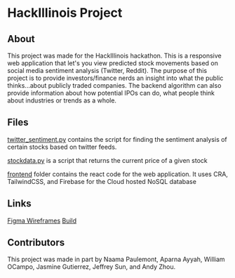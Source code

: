 # HackIllinois Project

## About

This project was made for the HackIllinois hackathon. This is a responsive web application that let's you view predicted stock movements based on social media sentiment analysis (Twitter, Reddit). The purpose of this project is to provide investors/finance nerds an insight into what the public thinks...about publicly traded companies. The backend algorithm can also provide information about how potential IPOs can do, what people think about industries or trends as a whole.

## Files

[twitter_sentiment.py](twitter_sentiment.py) contains the script for finding the sentiment analysis of certain stocks based on twitter feeds.

[stockdata.py](stockdata.py) is a script that returns the current price of a given stock

[frontend](frontend) folder contains the react code for the web application. It uses CRA, TailwindCSS, and Firebase for the Cloud hosted NoSQL database

## Links
[Figma Wireframes](https://www.figma.com/file/g593eKhG8qcQcXocmuxBrw/HI-Wireframes) 
[Build](https://moonstock.netlify.app)

## Contributors

This project was made in part by Naama Paulemont, Aparna Ayyah, William OCampo, Jasmine Gutierrez, Jeffrey Sun, and Andy Zhou.
